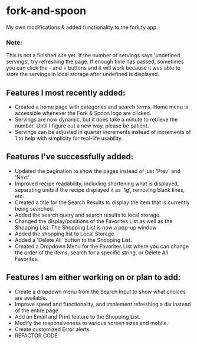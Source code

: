 # fork-and-spoon
My own modifications & added functionality to the forkify app.
<h3>Note:</h3>
<p>This is not a finished site yet. If the number of servings says 'undefined servings', try refreshing the page. If enough time has passed, sometimes you can click the - and + buttons and it will work because it was able to store the servings in local storage after undefined is displayed.</p>
<h2>Features I most recently added:</h2>
<ul>
    <li>Created a home page with categories and search terms. Home menu is accessible whenever the Fork & Spoon logo are clicked.</li>
    <li>Servings are now dynamic, but it does take a minute to retrieve the number. Until I figure out a new way, please be patient.</li>
    <li>Servings can be adjusted in quarter increments instead of increments of 1 to help with simplicity for real-life usability.</li>
</ul>
<h2>Features I've successfully added:</h2>
<ul>
    <li>Updated the pagination to show the pages instead of just 'Prev' and 'Next'</li>
    <li>Improved recipe readability, including shortening what is displayed, separating units if the recipe displayed it as '1g', removing blank lines, etc.</li>
    <li>Created a title for the Search Results to display the item that is currently being searched.</li>
    <li>Added the search query and search results to local storage.</li>
    <li>Changed the display/positions of the Favorites List as well as the Shopping List. The Shopping List is now a pop-up window</li>
    <li>Added the shopping list to Local Storage.</li>
    <li>Added a 'Delete All' button to the Shopping List.</li>
    <li>Created a Dropdown Menu for the Favorites List where you can change the order of the items, search for a specific string, or Delete All Favorites.</li>
</ul>

<h2>Features I am either working on or plan to add:</h2>
    <ul>
        <li>Create a dropdown menu from the Search Input to show what choices are available.</li>
        <li>Improve speed and functionality, and implement refreshing a div instead of the entire page</li>
        <li>Add an Email and Print feature to the Shopping List.</li>
        <li>Modify the responsiveness to various screen sizes and mobile.</li>
        <li>Create customized Error alerts.</li>
        <li>REFACTOR CODE</li>
    </ul>
